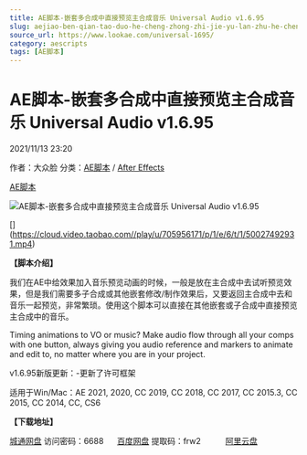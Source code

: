 ```yaml
---
title: AE脚本-嵌套多合成中直接预览主合成音乐 Universal Audio v1.6.95
slug: aejiao-ben-qian-tao-duo-he-cheng-zhong-zhi-jie-yu-lan-zhu-he-cheng-yin-le-universal-audio-v1-6-95
source_url: https://www.lookae.com/universal-1695/
category: aescripts
tags: [AE脚本]
---
```

# AE脚本-嵌套多合成中直接预览主合成音乐 Universal Audio v1.6.95

2021/11/13 23:20

作者：大众脸
分类：[AE脚本](https://www.lookae.com/after-effects/aescripts/) / [After Effects](https://www.lookae.com/after-effects/)

[AE脚本](https://www.lookae.com/tag/ae%e8%84%9a%e6%9c%ac/)

![AE脚本-嵌套多合成中直接预览主合成音乐 Universal Audio v1.6.95](https://www.lookae.com/wp-content/uploads/2019/04/Universal-Audio.jpg "AE脚本-嵌套多合成中直接预览主合成音乐 Universal Audio v1.6.95-LookAE.com")

[﻿[﻿]("https://cloud.video.taobao.com//play/u/705956171/p/1/e/6/t/1/50027492931.mp4)](https://cloud.video.taobao.com//play/u/705956171/p/1/e/6/t/1/50027492931.mp4)

**【脚本介绍】**

我们在AE中给效果加入音乐预览动画的时候，一般是放在主合成中去试听预览效果，但是我们需要多子合成或其他嵌套修改/制作效果后，又要返回主合成中去和音乐一起预览，非常繁琐。使用这个脚本可以直接在其他嵌套或子合成中直接预览主合成中的音乐。

Timing animations to VO or music? Make audio flow through all your comps with one button, always giving you audio reference and markers to animate and edit to, no matter where you are in your project.

v1.6.95新版更新：-更新了许可框架

适用于Win/Mac：AE 2021, 2020, CC 2019, CC 2018, CC 2017, CC 2015.3, CC 2015, CC 2014, CC, CS6

**【下载地址】**

[城通网盘](https://url62.ctfile.com/f/680462-520633774-2ec492) 访问密码：6688      [百度网盘](https://pan.baidu.com/s/1ziKO1BJIYLkYV3a953IneQ) 提取码：frw2           [阿里云盘](https://www.aliyundrive.com/s/gfdw5undiem)
